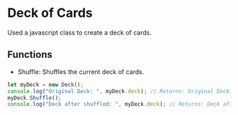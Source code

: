 # Deck of Cards

Used a javascript class to create a deck of cards.

## Functions

* Shuffle: Shuffles the current deck of cards.  
``` javascript
let myDeck = new Deck();
console.log("Original Deck: ", myDeck.deck); // Returns: Original Deck: ['Ace of Clubs', '2 of Clubs', '3 of Clubs', ...]
myDeck.Shuffle();
console.log("Deck after shuffled: ", myDeck.deck); // Returns: Deck after shuffled: ['5 of Diamonds', '2 of Clubs', 'Jack of Spades', ...]
```